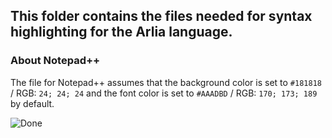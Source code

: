## This folder contains the files needed for syntax highlighting for the Arlia language.

### About Notepad++
The file for Notepad++ assumes that the background color is set to ```#181818``` / RGB: ```24; 24; 24```
and the font color is set to ```#AAADBD``` / RGB: ```170; 173; 189``` by default.

![Done](https://nsa39.casimages.com/img/2018/09/23/180923102328576237.png)
